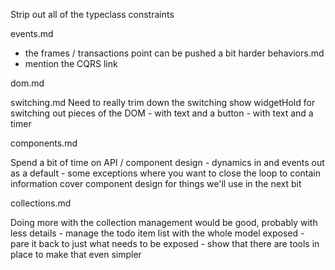 Strip out all of the typeclass constraints

events.md
- the frames / transactions point can be pushed a bit harder
behaviors.md
- mention the CQRS link

dom.md

switching.md
  Need to really trim down the switching
    show widgetHold for switching out pieces of the DOM
    - with text and a button
    - with text and a timer

components.md

  Spend a bit of time on API / component design
    - dynamics in and events out as a default
    - some exceptions where you want to close the loop to contain information
  cover component design for things we'll use in the next bit

collections.md

  Doing more with the collection management would be good, probably with less details
    - manage the todo item list with the whole model exposed
    - pare it back to just what needs to be exposed
    - show that there are tools in place to make that even simpler


